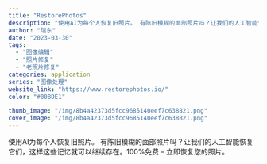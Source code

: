 ```yaml
---
title: "RestorePhotos"
description: "使用AI为每个人恢复旧照片。 有陈旧模糊的面部照片吗？让我们的人工智能恢复它们，这样这些记忆就可以继续存在。100%免费"
author: "瑞东"
date: "2023-03-30"
tags:
  - "图像编辑"
  - "照片修复"
  - "老照片修复"
categories: application
series: "图像处理"
website_link: "https://www.restorephotos.io/"
color: "#008DE1"

thumb_image: "/img/8b4a42373d5fcc9685140eef7c638821.png"
cover_image: "/img/8b4a42373d5fcc9685140eef7c638821.png"
---
```


使用AI为每个人恢复旧照片。 有陈旧模糊的面部照片吗？让我们的人工智能恢复它们，这样这些记忆就可以继续存在。100%免费 – 立即恢复您的照片。